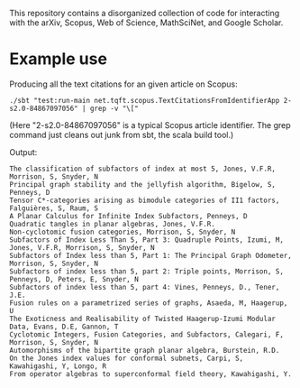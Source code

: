 This repository contains a disorganized collection of code for interacting with the arXiv, Scopus, Web of Science, MathSciNet, and Google Scholar.

Example use
===========

Producing all the text citations for an given article on Scopus:

    ./sbt "test:run-main net.tqft.scopus.TextCitationsFromIdentifierApp 2-s2.0-84867097056" | grep -v "\["

 (Here "2-s2.0-84867097056" is a typical Scopus article identifier. The grep command just cleans out junk from sbt, the scala build tool.)

 Output:

    The classification of subfactors of index at most 5, Jones, V.F.R, Morrison, S, Snyder, N
    Principal graph stability and the jellyfish algorithm, Bigelow, S, Penneys, D
    Tensor C*-categories arising as bimodule categories of II1 factors, Falguières, S, Raum, S
    A Planar Calculus for Infinite Index Subfactors, Penneys, D
    Quadratic tangles in planar algebras, Jones, V.F.R.
    Non-cyclotomic fusion categories, Morrison, S, Snyder, N
    Subfactors of Index Less Than 5, Part 3: Quadruple Points, Izumi, M, Jones, V.F.R, Morrison, S, Snyder, N
    Subfactors of Index less than 5, Part 1: The Principal Graph Odometer, Morrison, S, Snyder, N
    Subfactors of index less than 5, part 2: Triple points, Morrison, S, Penneys, D, Peters, E, Snyder, N
    Subfactors of index less than 5, part 4: Vines, Penneys, D., Tener, J.E.
    Fusion rules on a parametrized series of graphs, Asaeda, M, Haagerup, U
    The Exoticness and Realisability of Twisted Haagerup-Izumi Modular Data, Evans, D.E, Gannon, T
    Cyclotomic Integers, Fusion Categories, and Subfactors, Calegari, F, Morrison, S, Snyder, N
    Automorphisms of the bipartite graph planar algebra, Burstein, R.D.
    On the Jones index values for conformal subnets, Carpi, S, Kawahigashi, Y, Longo, R
    From operator algebras to superconformal field theory, Kawahigashi, Y.
